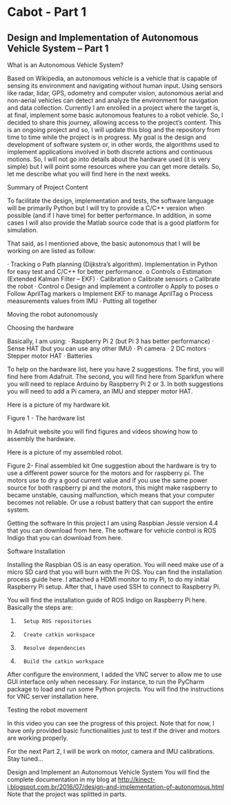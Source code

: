 # Cabot - Part 1
## Design and Implementation of Autonomous Vehicle System – Part 1

What is an Autonomous Vehicle System?

Based on Wikipedia, an autonomous vehicle is a vehicle that is capable of sensing its environment and navigating without human input.
Using sensors like radar, lidar, GPS, odometry and computer vision, autonomous aerial and non-aerial vehicles can detect and analyze the environment for navigation and data collection.
Currently I am enrolled in a project where the target is, at final, implement some basic autonomous features to a robot vehicle. So, I decided to share this journey, allowing access to the project’s content. This is an ongoing project and so, I will update this blog and the repository from time to time while the project is in progress.
My goal is the design and development of software system or, in other words, the algorithms used to implement applications involved in both discrete actions and continuous motions. So, I will not go into details about the hardware used (it is very simple) but I will point some resources where you can get more details.
So, let me describe what you will find here in the next weeks.

Summary of Project Content

To facilitate the design, implementation and tests, the software language will be primarily Python but I will try to provide a C/C++ version when possible (and if I have time) for better performance. In addition, in some cases I will also provide the Matlab source code that is a good platform for simulation.

That said, as I mentioned above, the basic autonomous that I will be working on are listed as follow:

·         Tracking
o   Path planning (Dijkstra’s algorithm). Implementation in Python for easy test and C/C++ for better performance.
o   Controls
o   Estimation (Extended Kalman Filter – EKF)
·         Calibration
o   Calibrate sensors
o   Calibrate the robot
·         Control
o   Design and implement a controller
o   Apply to poses
o   Follow AprilTag markers
o   Implement EKF to manage AprilTag
o   Process measurements values from IMU
·         Putting all together

Moving the robot autonomously

Choosing the hardware

Basically, I am using:
·         Raspberry Pi 2 (but Pi 3 has better performance)
·         Sense HAT (but you can use any other IMU)
·         Pi camera
·         2 DC motors
·         Stepper motor HAT
·         Batteries

To help on the hardware list, here you have 2 suggestions.
The first, you will find here from Adafruit.
The second, you will find here from Sparkfun where you will need to replace Arduino by Raspberry Pi 2 or 3.
In both suggestions you will need to add a Pi camera, an IMU and stepper motor HAT.

Here is a picture of my hardware kit.

Figure 1 - The hardware list

In Adafruit website you will find figures and videos showing how to assembly the hardware.

Here is a picture of my assembled robot.

Figure 2- Final assembled kit
One suggestion about the hardware is try to use a different power source for the motors and for raspberry pi. The motors use to dry a good current value and if you use the same power source for both raspberry pi and the motors, this might make raspberry to became unstable, causing malfunction, which means that your computer becomes not reliable. Or use a robust battery that can support the entire system.

Getting the software
In this project I am using Raspbian Jessie version 4.4 that you can download from here.
The software for vehicle control is ROS Indigo that you can download from here.

Software Installation

Installing the Raspbian OS is an easy operation. You will need make use of a micro SD card that you will burn with the Pi OS. You can find the installation process guide here.
I attached a HDMI monitor to my Pi, to do my initial Raspberry Pi setup. After that, I have used SSH to connect to Raspberry Pi.

You will find the installation guide of ROS Indigo on Raspberry Pi here.
Basically the steps are:

1.       Setup ROS repositories
2.       Create catkin workspace
3.       Resolve dependencies
4.       Build the catkin workspace

After configure the environment, I added the VNC server to allow me to use GUI interface only when necessary. For instance, to run the PyCharm package to load and run some Python projects. You will find the instructions for VNC server installation here.

Testing the robot movement

In this video you can see the progress of this project. Note that for now, I have only provided basic functionalities just to test if the driver and motors are working properly.

For the next Part 2, I will be work on motor, camera and IMU calibrations.
Stay tuned…



Design and Implement an Autonomous Vehicle System
You will find the complete documentation in my blog at http://kinect-i.blogspot.com.br/2016/07/design-and-implementation-of-autonomous.html
Note that the project was splitted in parts.
